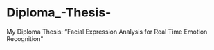 # Diploma_-Thesis-
My Diploma Τhesis: “Facial Expression Analysis for Real Time Emotion Recognition" 
